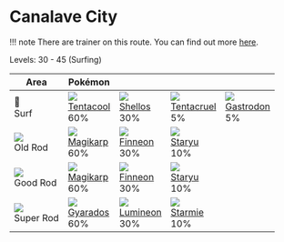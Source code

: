 # Canalave City

!!! note
    There are trainer on this route. You can find out more [here](../../trainer_changes/canalave_city/).

Levels: 30 - 45 (Surfing)

Area                         | Pokémon                          | &nbsp;                           | &nbsp;                           | &nbsp;
---                          | ---                              | ---                              | ---                              | ---
🌊<br> Surf                   | ![][072]<br> [Tentacool]<br> 60%| ![][422]<br> [Shellos]<br> 30%  | ![][073]<br> [Tentacruel]<br> 5%| ![][423]<br> [Gastrodon]<br> 5%
![][old-rod]<br> Old Rod     | ![][129]<br> [Magikarp]<br> 60% | ![][456]<br> [Finneon]<br> 30%  | ![][120]<br> [Staryu]<br> 10%
![][good-rod]<br> Good Rod   | ![][129]<br> [Magikarp]<br> 60% | ![][456]<br> [Finneon]<br> 30%  | ![][120]<br> [Staryu]<br> 10%
![][super-rod]<br> Super Rod | ![][130]<br> [Gyarados]<br> 60% | ![][457]<br> [Lumineon]<br> 30% | ![][121]<br> [Starmie]<br> 10%


[Tentacool]: ../../pokemon_changes/072/
[Tentacruel]: ../../pokemon_changes/073/
[Staryu]: ../../pokemon_changes/120/
[Starmie]: ../../pokemon_changes/121/
[Magikarp]: ../../pokemon_changes/129/
[Gyarados]: ../../pokemon_changes/130/
[Shellos]: ../../pokemon_changes/422/
[Gastrodon]: ../../pokemon_changes/423/
[Finneon]: ../../pokemon_changes/456/
[Lumineon]: ../../pokemon_changes/457/
[good-rod]: ../img/items/good-rod.png
[old-rod]: ../img/items/old-rod.png
[super-rod]: ../img/items/super-rod.png
[072]: ../img/pokemon/072.png
[073]: ../img/pokemon/073.png
[120]: ../img/pokemon/120.png
[121]: ../img/pokemon/121.png
[129]: ../img/pokemon/129.png
[130]: ../img/pokemon/130.png
[422]: ../img/pokemon/422.png
[423]: ../img/pokemon/423.png
[456]: ../img/pokemon/456.png
[457]: ../img/pokemon/457.png
